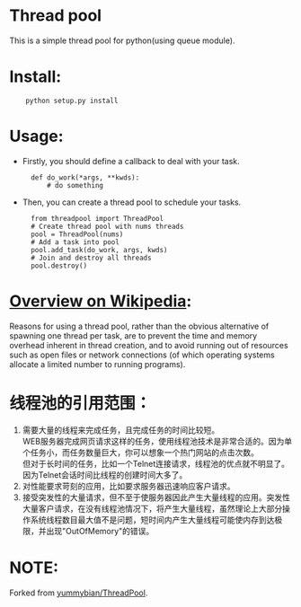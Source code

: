 Thread pool
============
This is a simple thread pool for python(using queue module).

Install:
============

        python setup.py install

Usage:
============

- Firstly, you should define a callback to deal with your task.


        def do_work(*args, **kwds):
            # do something
        
- Then, you can create a thread pool to schedule your tasks.
    
        from threadpool import ThreadPool
        # Create thread pool with nums threads
        pool = ThreadPool(nums)
        # Add a task into pool
        pool.add_task(do_work, args, kwds)
        # Join and destroy all threads
        pool.destroy()

[Overview on Wikipedia](https://en.wikipedia.org/wiki/Thread_pool):
============

Reasons for using a thread pool, rather than the obvious alternative of spawning one thread per task, are to prevent the time and memory overhead inherent in thread creation, and to avoid running out of resources such as open files or network connections (of which operating systems allocate a limited number to running programs).</br>

线程池的引用范围：
============

1. 需要大量的线程来完成任务，且完成任务的时间比较短。</br>
WEB服务器完成网页请求这样的任务，使用线程池技术是非常合适的。因为单个任务小，而任务数量巨大，你可以想象一个热门网站的点击次数。</br>
但对于长时间的任务，比如一个Telnet连接请求，线程池的优点就不明显了。因为Telnet会话时间比线程的创建时间大多了。</br>
2. 对性能要求苛刻的应用，比如要求服务器迅速响应客户请求。</br>
3. 接受突发性的大量请求，但不至于使服务器因此产生大量线程的应用。突发性大量客户请求，在没有线程池情况下，将产生大量线程，虽然理论上大部分操作系统线程数目最大值不是问题，短时间内产生大量线程可能使内存到达极限，并出现"OutOfMemory"的错误。</br>


NOTE:
============
Forked from [yummybian/ThreadPool](https://github.com/yummybian/ThreadPool.git).


